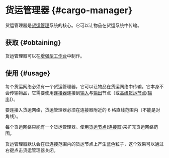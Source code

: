 # 货运管理器 {#cargo-manager}

货运管理器是[货运管理](/Cargo-Management)系统的核心。它可以让物品在货运系统中传输。

## 获取 {#obtaining}

货运管理器可以在[增强型工作台](/Enhanced-Crafting-Table)中制作。

## 使用 {#usage}

每个货运网络必须有一个货运管理器，它可以让物品在货运网络中传输。它本身不会传输物品，它需要使用[连接器](/Connector-Node)连接到[输入](/Input-Node)与[输出](/Output-Node)节点（或[高级货运节点(输出)](/Advanced-Output-Node)）。

要连接入货运网络，货运管理器必须在连接器附近的 6 格直线范围内（不能是对角线）。

每个货运网络只能有一个货运管理器。使用[货运节点(连接器)](/Connector-Node)来扩充货运网络范围。

货运管理器默认会在已连接范围内的货运节点上产生蓝色粒子，这个效果可以通过右键点击货运管理器关闭。
